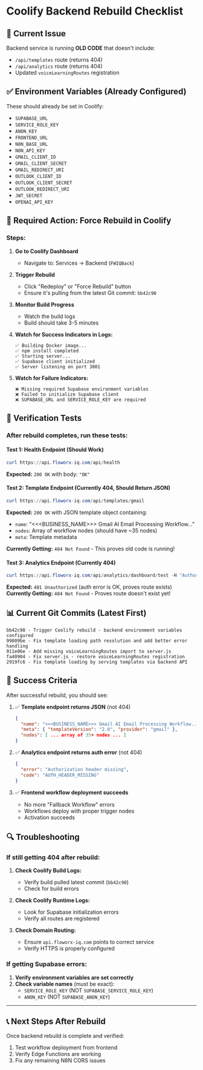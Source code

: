 # Coolify Backend Rebuild Checklist

## 🚨 Current Issue
Backend service is running **OLD CODE** that doesn't include:
- `/api/templates` route (returns 404)
- `/api/analytics` route (returns 404)
- Updated `voiceLearningRoutes` registration

## ✅ Environment Variables (Already Configured)
These should already be set in Coolify:
- `SUPABASE_URL`
- `SERVICE_ROLE_KEY`
- `ANON_KEY`
- `FRONTEND_URL`
- `N8N_BASE_URL`
- `N8N_API_KEY`
- `GMAIL_CLIENT_ID`
- `GMAIL_CLIENT_SECRET`
- `GMAIL_REDIRECT_URI`
- `OUTLOOK_CLIENT_ID`
- `OUTLOOK_CLIENT_SECRET`
- `OUTLOOK_REDIRECT_URI`
- `JWT_SECRET`
- `OPENAI_API_KEY`

## 🔧 Required Action: Force Rebuild in Coolify

### Steps:
1. **Go to Coolify Dashboard**
   - Navigate to: Services → Backend (`FWIQBack`)

2. **Trigger Rebuild**
   - Click "Redeploy" or "Force Rebuild" button
   - Ensure it's pulling from the latest Git commit: `bb42c90`

3. **Monitor Build Progress**
   - Watch the build logs
   - Build should take 3-5 minutes

4. **Watch for Success Indicators in Logs:**
   ```
   ✅ Building Docker image...
   ✅ npm install completed
   ✅ Starting server...
   ✅ Supabase client initialized
   ✅ Server listening on port 3001
   ```

5. **Watch for Failure Indicators:**
   ```
   ❌ Missing required Supabase environment variables
   ❌ Failed to initialize Supabase client
   ❌ SUPABASE_URL and SERVICE_ROLE_KEY are required
   ```

## 🧪 Verification Tests

### After rebuild completes, run these tests:

#### Test 1: Health Endpoint (Should Work)
```powershell
curl https://api.floworx-iq.com/api/health
```
**Expected:** `200 OK` with body: `"OK"`

#### Test 2: Template Endpoint (Currently 404, Should Return JSON)
```powershell
curl https://api.floworx-iq.com/api/templates/gmail
```
**Expected:** `200 OK` with JSON template object containing:
- `name`: "<<<BUSINESS_NAME>>> Gmail AI Email Processing Workflow..."
- `nodes`: Array of workflow nodes (should have ~35 nodes)
- `meta`: Template metadata

**Currently Getting:** `404 Not Found` - This proves old code is running!

#### Test 3: Analytics Endpoint (Currently 404)
```powershell
curl https://api.floworx-iq.com/api/analytics/dashboard/test -H "Authorization: Bearer test"
```
**Expected:** `401 Unauthorized` (auth error is OK, proves route exists)
**Currently Getting:** `404 Not Found` - Proves route doesn't exist yet!

## 📊 Current Git Commits (Latest First)
```
bb42c90 - Trigger Coolify rebuild - backend environment variables configured
99009be - Fix template loading path resolution and add better error handling
911e06e - Add missing voiceLearningRoutes import to server.js
fa40904 - Fix server.js - restore voiceLearningRoutes registration
2919fc6 - Fix template loading by serving templates via backend API
```

## 🎯 Success Criteria

After successful rebuild, you should see:

1. ✅ **Template endpoint returns JSON** (not 404)
   ```json
   {
     "name": "<<<BUSINESS_NAME>>> Gmail AI Email Processing Workflow...",
     "meta": { "templateVersion": "2.0", "provider": "gmail" },
     "nodes": [ ... array of 35+ nodes ... ]
   }
   ```

2. ✅ **Analytics endpoint returns auth error** (not 404)
   ```json
   {
     "error": "Authorization header missing",
     "code": "AUTH_HEADER_MISSING"
   }
   ```

3. ✅ **Frontend workflow deployment succeeds**
   - No more "Fallback Workflow" errors
   - Workflows deploy with proper trigger nodes
   - Activation succeeds

## 🔍 Troubleshooting

### If still getting 404 after rebuild:

1. **Check Coolify Build Logs:**
   - Verify build pulled latest commit (`bb42c90`)
   - Check for build errors

2. **Check Coolify Runtime Logs:**
   - Look for Supabase initialization errors
   - Verify all routes are registered

3. **Check Domain Routing:**
   - Ensure `api.floworx-iq.com` points to correct service
   - Verify HTTPS is properly configured

### If getting Supabase errors:

1. **Verify environment variables are set correctly**
2. **Check variable names** (must be exact):
   - `SERVICE_ROLE_KEY` (NOT `SUPABASE_SERVICE_ROLE_KEY`)
   - `ANON_KEY` (NOT `SUPABASE_ANON_KEY`)

---

## 📞 Next Steps After Rebuild

Once backend rebuild is complete and verified:
1. Test workflow deployment from frontend
2. Verify Edge Functions are working
3. Fix any remaining N8N CORS issues

